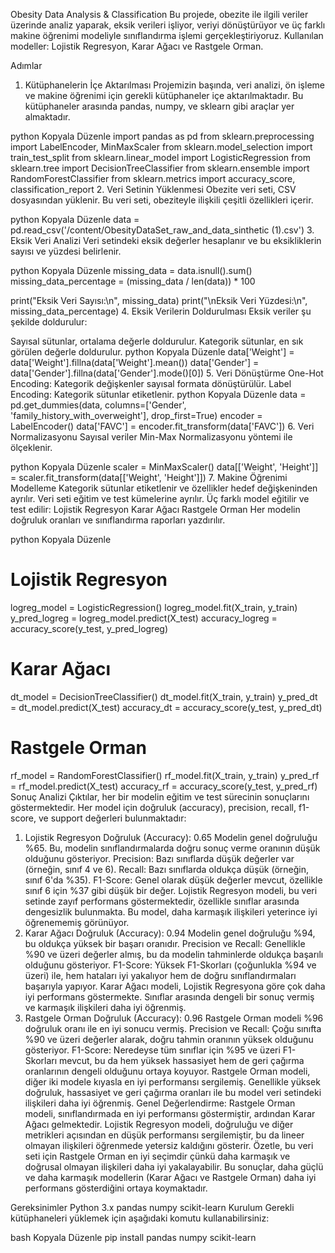 Obesity Data Analysis & Classification
Bu projede, obezite ile ilgili veriler üzerinde analiz yaparak, eksik verileri işliyor, veriyi dönüştürüyor ve üç farklı makine öğrenimi modeliyle sınıflandırma işlemi gerçekleştiriyoruz. Kullanılan modeller: Lojistik Regresyon, Karar Ağacı ve Rastgele Orman.

Adımlar
1. Kütüphanelerin İçe Aktarılması
Projemizin başında, veri analizi, ön işleme ve makine öğrenimi için gerekli kütüphaneler içe aktarılmaktadır. Bu kütüphaneler arasında pandas, numpy, ve sklearn gibi araçlar yer almaktadır.

python
Kopyala
Düzenle
import pandas as pd
from sklearn.preprocessing import LabelEncoder, MinMaxScaler
from sklearn.model_selection import train_test_split
from sklearn.linear_model import LogisticRegression
from sklearn.tree import DecisionTreeClassifier
from sklearn.ensemble import RandomForestClassifier
from sklearn.metrics import accuracy_score, classification_report
2. Veri Setinin Yüklenmesi
Obezite veri seti, CSV dosyasından yüklenir. Bu veri seti, obeziteyle ilişkili çeşitli özellikleri içerir.

python
Kopyala
Düzenle
data = pd.read_csv('/content/ObesityDataSet_raw_and_data_sinthetic (1).csv')
3. Eksik Veri Analizi
Veri setindeki eksik değerler hesaplanır ve bu eksikliklerin sayısı ve yüzdesi belirlenir.

python
Kopyala
Düzenle
missing_data = data.isnull().sum()
missing_data_percentage = (missing_data / len(data)) * 100

print("Eksik Veri Sayısı:\n", missing_data)
print("\nEksik Veri Yüzdesi:\n", missing_data_percentage)
4. Eksik Verilerin Doldurulması
Eksik veriler şu şekilde doldurulur:

Sayısal sütunlar, ortalama değerle doldurulur.
Kategorik sütunlar, en sık görülen değerle doldurulur.
python
Kopyala
Düzenle
data['Weight'] = data['Weight'].fillna(data['Weight'].mean())
data['Gender'] = data['Gender'].fillna(data['Gender'].mode()[0])
5. Veri Dönüştürme
One-Hot Encoding: Kategorik değişkenler sayısal formata dönüştürülür.
Label Encoding: Kategorik sütunlar etiketlenir.
python
Kopyala
Düzenle
data = pd.get_dummies(data, columns=['Gender', 'family_history_with_overweight'], drop_first=True)
encoder = LabelEncoder()
data['FAVC'] = encoder.fit_transform(data['FAVC'])
6. Veri Normalizasyonu
Sayısal veriler Min-Max Normalizasyonu yöntemi ile ölçeklenir.

python
Kopyala
Düzenle
scaler = MinMaxScaler()
data[['Weight', 'Height']] = scaler.fit_transform(data[['Weight', 'Height']])
7. Makine Öğrenimi Modelleme
Kategorik sütunlar etiketlenir ve özellikler hedef değişkeninden ayrılır.
Veri seti eğitim ve test kümelerine ayrılır.
Üç farklı model eğitilir ve test edilir:
Lojistik Regresyon
Karar Ağacı
Rastgele Orman
Her modelin doğruluk oranları ve sınıflandırma raporları yazdırılır.

python
Kopyala
Düzenle
# Lojistik Regresyon
logreg_model = LogisticRegression()
logreg_model.fit(X_train, y_train)
y_pred_logreg = logreg_model.predict(X_test)
accuracy_logreg = accuracy_score(y_test, y_pred_logreg)

# Karar Ağacı
dt_model = DecisionTreeClassifier()
dt_model.fit(X_train, y_train)
y_pred_dt = dt_model.predict(X_test)
accuracy_dt = accuracy_score(y_test, y_pred_dt)

# Rastgele Orman
rf_model = RandomForestClassifier()
rf_model.fit(X_train, y_train)
y_pred_rf = rf_model.predict(X_test)
accuracy_rf = accuracy_score(y_test, y_pred_rf)
Sonuç Analizi
Çıktılar, her bir modelin eğitim ve test sürecinin sonuçlarını göstermektedir. Her model için doğruluk (accuracy), precision, recall, f1-score, ve support değerleri bulunmaktadır:

1. Lojistik Regresyon
Doğruluk (Accuracy): 0.65
Modelin genel doğruluğu %65. Bu, modelin sınıflandırmalarda doğru sonuç verme oranının düşük olduğunu gösteriyor.
Precision: Bazı sınıflarda düşük değerler var (örneğin, sınıf 4 ve 6).
Recall: Bazı sınıflarda oldukça düşük (örneğin, sınıf 6'da %35).
F1-Score: Genel olarak düşük değerler mevcut, özellikle sınıf 6 için %37 gibi düşük bir değer.
Lojistik Regresyon modeli, bu veri setinde zayıf performans göstermektedir, özellikle sınıflar arasında dengesizlik bulunmakta. Bu model, daha karmaşık ilişkileri yeterince iyi öğrenememiş görünüyor.
2. Karar Ağacı
Doğruluk (Accuracy): 0.94
Modelin genel doğruluğu %94, bu oldukça yüksek bir başarı oranıdır.
Precision ve Recall: Genellikle %90 ve üzeri değerler almış, bu da modelin tahminlerde oldukça başarılı olduğunu gösteriyor.
F1-Score: Yüksek F1-Skorları (çoğunlukla %94 ve üzeri) ile, hem hataları iyi yakalıyor hem de doğru sınıflandırmaları başarıyla yapıyor.
Karar Ağacı modeli, Lojistik Regresyona göre çok daha iyi performans göstermekte. Sınıflar arasında dengeli bir sonuç vermiş ve karmaşık ilişkileri daha iyi öğrenmiş.
3. Rastgele Orman
Doğruluk (Accuracy): 0.96
Rastgele Orman modeli %96 doğruluk oranı ile en iyi sonucu vermiş.
Precision ve Recall: Çoğu sınıfta %90 ve üzeri değerler alarak, doğru tahmin oranının yüksek olduğunu gösteriyor.
F1-Score: Neredeyse tüm sınıflar için %95 ve üzeri F1-Skorları mevcut, bu da hem yüksek hassasiyet hem de geri çağırma oranlarının dengeli olduğunu ortaya koyuyor.
Rastgele Orman modeli, diğer iki modele kıyasla en iyi performansı sergilemiş. Genellikle yüksek doğruluk, hassasiyet ve geri çağırma oranları ile bu model veri setindeki ilişkileri daha iyi öğrenmiş.
Genel Değerlendirme:
Rastgele Orman modeli, sınıflandırmada en iyi performansı göstermiştir, ardından Karar Ağacı gelmektedir.
Lojistik Regresyon modeli, doğruluğu ve diğer metrikleri açısından en düşük performansı sergilemiştir, bu da lineer olmayan ilişkileri öğrenmede yetersiz kaldığını gösterir.
Özetle, bu veri seti için Rastgele Orman en iyi seçimdir çünkü daha karmaşık ve doğrusal olmayan ilişkileri daha iyi yakalayabilir. Bu sonuçlar, daha güçlü ve daha karmaşık modellerin (Karar Ağacı ve Rastgele Orman) daha iyi performans gösterdiğini ortaya koymaktadır.

Gereksinimler
Python 3.x
pandas
numpy
scikit-learn
Kurulum
Gerekli kütüphaneleri yüklemek için aşağıdaki komutu kullanabilirsiniz:

bash
Kopyala
Düzenle
pip install pandas numpy scikit-learn
